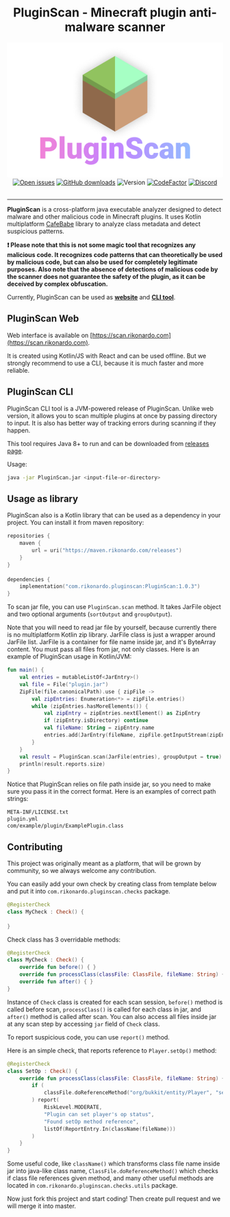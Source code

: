 <div align="center"><h1>PluginScan - Minecraft plugin anti-malware scanner</h1></div>

<div align="center"><img alt="Logo" src="logo.png"/></div>

<div align="center">
    <a href="https://github.com/Rikonardo/PluginScan/issues"><img alt="Open issues" src="https://img.shields.io/github/issues-raw/Rikonardo/PluginScan"/></a>
    <a href="https://github.com/Rikonardo/PluginScan/releases/latest"><img alt="GitHub downloads" src="https://img.shields.io/github/downloads/Rikonardo/PluginScan/total"></a>
    <img alt="Version" src="https://img.shields.io/maven-metadata/v?metadataUrl=https%3A%2F%2Fmaven.rikonardo.com%2Freleases%2Fcom%2Frikonardo%2Fpluginscan%2FPluginScan%2Fmaven-metadata.xml"/>
    <a href="https://www.codefactor.io/repository/github/rikonardo/pluginscan"><img alt="CodeFactor" src="https://www.codefactor.io/repository/github/rikonardo/pluginscan/badge"/></a>
    <a href="https://www.codefactor.io/repository/github/rikonardo/pluginscan"><img alt="Discord" src="https://img.shields.io/discord/982967258013896734?color=%237289DA&label=discord&logo=discord&logoColor=%237289DA"></a>
</div>

<br>

<hr>

**PluginScan** is a cross-platform java executable analyzer designed to detect malware and other malicious code in Minecraft plugins. It uses Kotlin multiplatform [CafeBabe](https://github.com/Rikonardo/CafeBabe) library to analyze class metadata and detect suspicious patterns.

**❗ Please note that this is not some magic tool that recognizes any malicious code. It recognizes code patterns that can theoretically be used by malicious code, but can also be used for completely legitimate purposes. Also note that the absence of detections of malicious code by the scanner does not guarantee the safety of the plugin, as it can be deceived by complex obfuscation.**

Currently, PluginScan can be used as **[website](#pluginscan-web)** and **[CLI tool](#pluginscan-cli)**.

## PluginScan Web
Web interface is available on [https://scan.rikonardo.com](https://scan.rikonardo.com).

It is created using Kotlin/JS with React and can be used offline. But we strongly recommend to use a CLI, because it is much faster and more reliable.

## PluginScan CLI
PluginScan CLI tool is a JVM-powered release of PluginScan. Unlike web version, it allows you to scan multiple plugins at once by passing directory to input. It is also has better way of tracking errors during scanning if they happen.

This tool requires Java 8+ to run and can be downloaded from [releases page](https://github.com/Rikonardo/PluginScan/releases/latest).

Usage:

```sh
java -jar PluginScan.jar <input-file-or-directory>
```

## Usage as library
PluginScan also is a Kotlin library that can be used as a dependency in your project. You can install it from maven repository:

```kotlin
repositories {
    maven {
        url = uri("https://maven.rikonardo.com/releases")
    }
}

dependencies {
    implementation("com.rikonardo.pluginscan:PluginScan:1.0.3")
}
```

To scan jar file, you can use `PluginScan.scan` method. It takes JarFile object and two optional arguments (`sortOutput` and `groupOutput`).

Note that you will need to read jar file by yourself, because currently there is no multiplatform Kotlin zip library. JarFile class is just a wrapper around JarFile list. JarFile is a container for file name inside jar, and it's ByteArray content. You must pass all files from jar, not only classes. Here is an example of PluginScan usage in Kotlin/JVM:

```kotlin
fun main() {
    val entries = mutableListOf<JarEntry>()
    val file = File("plugin.jar")
    ZipFile(file.canonicalPath).use { zipFile ->
        val zipEntries: Enumeration<*> = zipFile.entries()
        while (zipEntries.hasMoreElements()) {
            val zipEntry = zipEntries.nextElement() as ZipEntry
            if (zipEntry.isDirectory) continue
            val fileName: String = zipEntry.name
            entries.add(JarEntry(fileName, zipFile.getInputStream(zipEntry).readBytes()))
        }
    }
    val result = PluginScan.scan(JarFile(entries), groupOutput = true)
    println(result.reports.size)
}
```

Notice that PluginScan relies on file path inside jar, so you need to make sure you pass it in the correct format. Here is an examples of correct path strings:

```
META-INF/LICENSE.txt
plugin.yml
com/example/plugin/ExamplePlugin.class
```

## Contributing
This project was originally meant as a platform, that will be grown by community, so we always welcome any contribution.

You can easily add your own check by creating class from template below and put it into `com.rikonardo.pluginscan.checks` package.

```kotlin
@RegisterCheck
class MyCheck : Check() {

}
```

Check class has 3 overridable methods:

```kotlin
@RegisterCheck
class MyCheck : Check() {
    override fun before() { }
    override fun processClass(classFile: ClassFile, fileName: String) { }
    override fun after() { }
}
```

Instance of `Check` class is created for each scan session, `before()` method is called before scan, `processClass()` is called for each class in jar, and `after()` method is called after scan. You can also access all files inside jar at any scan step by accessing `jar` field of `Check` class.

To report suspicious code, you can use `report()` method.

Here is an simple check, that reports reference to `Player.setOp()` method:

```kotlin
@RegisterCheck
class SetOp : Check() {
    override fun processClass(classFile: ClassFile, fileName: String) {
        if (
            classFile.doReferenceMethod("org/bukkit/entity/Player", "setOp")
        ) report(
            RiskLevel.MODERATE,
            "Plugin can set player's op status",
            "Found setOp method reference",
            listOf(ReportEntry.In(className(fileName)))
        )
    }
}
```

Some useful code, like `className()` which transforms class file name inside jar into java-like class name, `ClassFile.doReferenceMethod()` which checks if class file references given method, and many other useful methods are located in `com.rikonardo.pluginscan.checks.utils` package.

Now just fork this project and start coding! Then create pull request and we will merge it into master.
